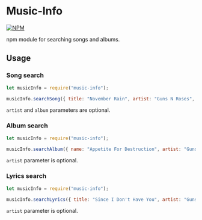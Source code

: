 # Music-Info

[![NPM](https://nodei.co/npm/music-info.png)](https://npmjs.org/package/music-info)

npm module for searching songs and albums.

## Usage

### Song search
```js
let musicInfo = require("music-info");

musicInfo.searchSong({ title: "November Rain", artist: "Guns N Roses", album: "Use Your Illusion I" }).then(console.log);
```
``artist`` and ``album`` parameters are optional.

### Album search
```js
let musicInfo = require("music-info");

musicInfo.searchAlbum({ name: "Appetite For Destruction", artist: "Guns N Roses" }).then(console.log);
```
``artist`` parameter is optional.

### Lyrics search
```js
let musicInfo = require("music-info");

musicInfo.searchLyrics({ title: "Since I Don't Have You", artist: "Guns N Roses" }).then(console.log);
```
``artist`` parameter is optional.
